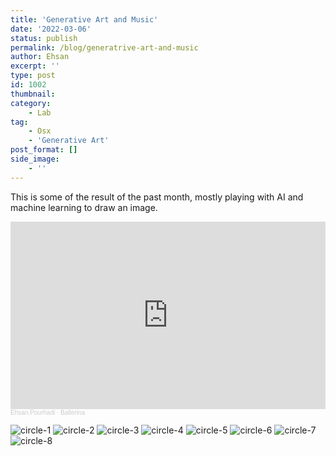 ```yaml
---
title: 'Generative Art and Music'
date: '2022-03-06'
status: publish
permalink: /blog/generatrive-art-and-music
author: Ehsan
excerpt: ''
type: post
id: 1002
thumbnail: 
category:
    - Lab
tag:
    - Osx
    - 'Generative Art'
post_format: []
side_image:
    - ''
---
```

This is some of the result of the past month, mostly playing with AI and machine learning to draw an image.

<iframe width="100%" height="300" scrolling="no" frameborder="no" allow="autoplay" src="https://w.soundcloud.com/player/?url=https%3A//api.soundcloud.com/tracks/1224273118&color=%23ff5500&auto_play=false&hide_related=false&show_comments=true&show_user=true&show_reposts=false&show_teaser=true&visual=true"></iframe><div style="font-size: 10px; color: #cccccc;line-break: anywhere;word-break: normal;overflow: hidden;white-space: nowrap;text-overflow: ellipsis; font-family: Interstate,Lucida Grande,Lucida Sans Unicode,Lucida Sans,Garuda,Verdana,Tahoma,sans-serif;font-weight: 100;"><a href="https://soundcloud.com/eprumental" title="Ehsan.Pourhadi" target="_blank" style="color: #cccccc; text-decoration: none;">Ehsan.Pourhadi</a> · <a href="https://soundcloud.com/eprumental/ballerina" title="Ballerina" target="_blank" style="color: #cccccc; text-decoration: none;">Ballerina</a></div>


![circle-1](./1.jpg)
![circle-2](./2.jpg)
![circle-3](./3.jpg)
![circle-4](./4.jpg)
![circle-5](./5.jpg)
![circle-6](./6.jpg)
![circle-7](./7.jpg)
![circle-8](./8.jpg)
